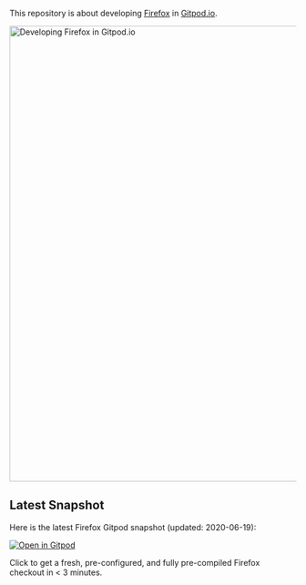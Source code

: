 This repository is about developing [Firefox](https://github.com/mozilla/gecko-dev) in [Gitpod.io](https://www.gitpod.io/).

<img width="800" alt="Developing Firefox in Gitpod.io" src="https://user-images.githubusercontent.com/599268/85171838-12389200-b270-11ea-8a9a-b15a6f889777.png">

## Latest Snapshot

Here is the latest Firefox Gitpod snapshot (updated: 2020-06-19):

[![Open in Gitpod](https://gitpod.io/button/open-in-gitpod.svg)](https://gitpod.io/#snapshot/e37aea97-bd34-4fb5-89b5-95b382a5f783)

Click to get a fresh, pre-configured, and fully pre-compiled Firefox checkout in < 3 minutes.
